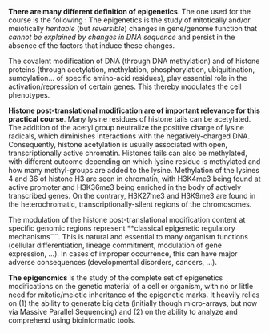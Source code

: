 **There are many different definition of epigenetics**. The one used for the course is the following : The epigenetics is the study of mitotically and/or meiotically _heritable_ (but _reversible_) changes in gene/genome function that _cannot be explained by changes in DNA sequence_ and persist in the absence of the factors that induce these changes.

The covalent modification of DNA (through DNA methylation) and of histone proteins (through acetylation, methylation, phosphorylation, ubiquitination, sumoylation… of specific amino-acid residues), play essential role in the activation/repression of certain genes. This thereby modulates the cell phenotypes.

**Histone post-translational modification are of important relevance for this practical course**. 
Many lysine residues of histone tails can be acetylated. The addition of the acetyl group neutralize the positive charge of lysine radicals, which diminishes interactions with the negatively-charged DNA. Consequently, histone acetylation is usually associated with open, transcriptionally active chromatin. 
Histones tails can also be methylated, with different outcome depending on which lysine residue is methylated and how many methyl-groups are added to the lysine.  Methylation of the lysines 4 and 36 of histone H3 are seen in chromatin, with H3K4me3 being found at active promoter and H3K36me3 being enriched in the body of actively transcribed genes. On the contrary, H3K27me3 and H3K9me3 are found in the heterochromatic, transcriptionally-silent regions of the chromosomes.

The modulation of the histone post-translational modification content at specific genomic regions represent **classical epigenetic regulatory mechanisms¨¨. This is natural and essential to many organism functions (cellular differentiation, lineage commitment, modulation of gene expression, …). In cases of improper occurrence, this can have major adverse consequences (developmental disorders, cancers, …).


**The epigenomics** is the study of the complete set of epigenetics modifications on the genetic material of a cell or organism, with no or little need for mitotic/meiotic inheritance of the epigenetic marks. It heavily relies on (1) the ability to generate big data (initially though micro-arrays, but now via Massive Parallel Sequencing) and (2) on the ability to analyze and comprehend using bioinformatic tools.
